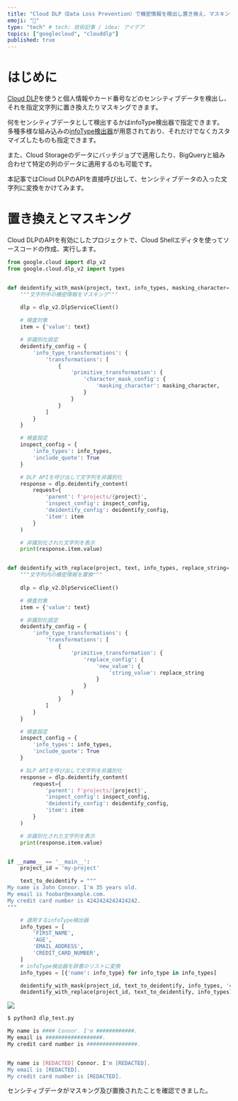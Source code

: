 ```yaml
---
title: "Cloud DLP（Data Loss Prevention）で機密情報を検出し置き換え、マスキングしてみる"
emoji: "👀"
type: "tech" # tech: 技術記事 / idea: アイデア
topics: ["googlecloud", "clouddlp"]
published: true
---
```


# はじめに

[Cloud DLP](https://cloud.google.com/security/products/dlp?hl=ja)を使うと個人情報やカード番号などのセンシティブデータを検出し、それを指定文字列に置き換えたりマスキングできます。

何をセンシティブデータとして検出するかはinfoType検出器で指定できます。
多種多様な組み込みの[infoType検出器](https://cloud.google.com/sensitive-data-protection/docs/infotypes-reference?hl=ja)が用意されており、それだけでなくカスタマイズしたものも指定できます。

また、Cloud Storageのデータにバッチジョブで適用したり、BigQueryと組み合わせて特定の列のデータに適用するのも可能です。

本記事ではCloud DLPのAPIを直接呼び出して、センシティブデータの入った文字列に変換をかけてみます。

# 置き換えとマスキング

Cloud DLPのAPIを有効にしたプロジェクトで、Cloud Shellエディタを使ってソースコードの作成、実行します。

```python:dlp_test.py
from google.cloud import dlp_v2
from google.cloud.dlp_v2 import types


def deidentify_with_mask(project, text, info_types, masking_character='*'):
    """文字列中の機密情報をマスキング"""
    
    dlp = dlp_v2.DlpServiceClient()

    # 検査対象
    item = {'value': text}

    # 非識別化設定
    deidentify_config = {
        'info_type_transformations': {
            'transformations': [
                {
                    'primitive_transformation': {
                        'character_mask_config': {
                            'masking_character': masking_character,
                        }
                    }
                }
            ]
        }
    }

    # 検査設定
    inspect_config = {
        'info_types': info_types,
        'include_quote': True
    }

    # DLP APIを呼び出して文字列を非識別化
    response = dlp.deidentify_content(
        request={
            'parent': f'projects/{project}',
            'inspect_config': inspect_config,
            'deidentify_config': deidentify_config,
            'item': item
        }
    )

    # 非識別化された文字列を表示
    print(response.item.value)


def deidentify_with_replace(project, text, info_types, replace_string='[REDACTED]'):
    """文字列内の機密情報を置換"""
    
    dlp = dlp_v2.DlpServiceClient()

    # 検査対象
    item = {'value': text}

    # 非識別化設定
    deidentify_config = {
        'info_type_transformations': {
            'transformations': [
                {
                    'primitive_transformation': {
                        'replace_config': {
                            'new_value': {
                                'string_value': replace_string
                            }
                        }
                    }
                }
            ]
        }
    }

    # 検査設定
    inspect_config = {
        'info_types': info_types,
        'include_quote': True
    }

    # DLP APIを呼び出して文字列を非識別化
    response = dlp.deidentify_content(
        request={
            'parent': f'projects/{project}',
            'inspect_config': inspect_config,
            'deidentify_config': deidentify_config,
            'item': item
        }
    )

    # 非識別化された文字列を表示
    print(response.item.value)


if __name__ == '__main__':
    project_id = 'my-project'

    text_to_deidentify = """
My name is John Connor. I'm 35 years old.
My email is foobar@example.com.
My credit card number is 4242424242424242.
"""

    # 適用するinfoType検出器
    info_types = [
        'FIRST_NAME',
        'AGE',
        'EMAIL_ADDRESS',
        'CREDIT_CARD_NUMBER',
    ]
    # infoType検出器を辞書のリストに変換
    info_types = [{'name': info_type} for info_type in info_types]

    deidentify_with_mask(project_id, text_to_deidentify, info_types, '#')
    deidentify_with_replace(project_id, text_to_deidentify, info_types)
```

![](https://storage.googleapis.com/zenn-user-upload/981413fbe5e2-20240530.png)

```bash
$ python3 dlp_test.py

My name is #### Connor. I'm ############.
My email is ##################.
My credit card number is ################.


My name is [REDACTED] Connor. I'm [REDACTED].
My email is [REDACTED].
My credit card number is [REDACTED].
```

センシティブデータがマスキング及び置換されたことを確認できました。
